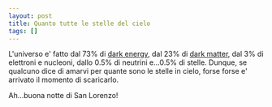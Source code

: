 ```yaml
---
layout: post
title: Quanto tutte le stelle del cielo
tags: []
---
```


L'universo e' fatto dal 73% di [dark energy](http://en.wikipedia.org/wiki/Dark_energy), dal 23% di [dark matter](http://en.wikipedia.org/wiki/Dark_matter), dal 3% di elettroni e nucleoni, dallo 0.5% di neutrini e...0.5% di stelle.
Dunque, se qualcuno dice di amarvi per quante sono le stelle in cielo, forse forse e' arrivato il momento di scaricarlo.

Ah...buona notte di San Lorenzo![]()!
